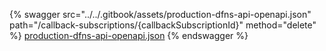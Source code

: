 {% swagger src="../../.gitbook/assets/production-dfns-api-openapi.json" path="/callback-subscriptions/{callbackSubscriptionId}" method="delete" %}
[production-dfns-api-openapi.json](../../.gitbook/assets/production-dfns-api-openapi.json)
{% endswagger %}
